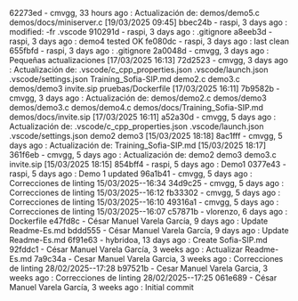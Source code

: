 62273ed - cmvgg, 33 hours ago : Actualización de: demos/demo5.c demos/docs/miniserver.c  [19/03/2025 09:45]
bbec24b - raspi, 3 days ago : modified: -fr .vscode
910291d - raspi, 3 days ago : .gitignore
a8eeb3d - raspi, 3 days ago : demo4 tested OK
fe080dc - raspi, 3 days ago : last clean
655fbfd - raspi, 3 days ago : .gitignore
2a0048d - cmvgg, 3 days ago : Pequeñas actualizaciones [17/03/2025 16:13]
72d2523 - cmvgg, 3 days ago : Actualización de: .vscode/c_cpp_properties.json .vscode/launch.json .vscode/settings.json Training_Sofia-SIP.md demo2.c demo3.c demos/demo3 invite.sip pruebas/Dockerfile  [17/03/2025 16:11]
7b9582b - cmvgg, 3 days ago : Actualización de: demos/demo2.c demos/demo3 demos/demo3.c demos/demo4.c demos/docs/Training_Sofia-SIP.md demos/docs/invite.sip  [17/03/2025 16:11]
a52a30d - cmvgg, 5 days ago : Actualización de: .vscode/c_cpp_properties.json .vscode/launch.json .vscode/settings.json demo2 demo3  [15/03/2025 18:18]
8ac1fff - cmvgg, 5 days ago : Actualización de: Training_Sofia-SIP.md  [15/03/2025 18:17]
361f6eb - cmvgg, 5 days ago : Actualización de: demo2 demo3 demo3.c invite.sip  [15/03/2025 18:15]
854bff4 - raspi, 5 days ago : Demo1
0377e43 - raspi, 5 days ago : Demo 1 updated
96a1b41 - cmvgg, 5 days ago : Correcciones de linting 15/03/2025--16:34
34d9c25 - cmvgg, 5 days ago : Correcciones de linting 15/03/2025--16:12
fb33302 - cmvgg, 5 days ago : Correcciones de linting 15/03/2025--16:10
49316a1 - cmvgg, 5 days ago : Correcciones de linting 15/03/2025--16:07
c57871b - vlorenzo, 6 days ago : Dockerfile
e47fd8c - César Manuel Varela García, 9 days ago : Update Readme-Es.md
bddd555 - César Manuel Varela García, 9 days ago : Update Readme-Es.md
6f91e63 - hybridoa, 13 days ago : Create Sofia-SIP.md
92fddc1 - César Manuel Varela García, 3 weeks ago : Actualizar Readme-Es.md
7a9c34a - Cesar Manuel Varela Garcia, 3 weeks ago : Correcciones de linting 28/02/2025--17:28
b97521b - Cesar Manuel Varela Garcia, 3 weeks ago : Correcciones de linting 28/02/2025--17:25
061e689 - César Manuel Varela García, 3 weeks ago : Initial commit
